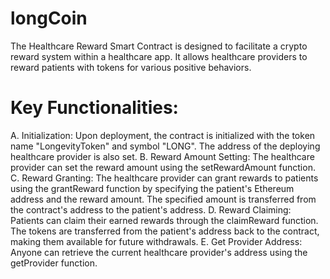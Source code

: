 # longCoin

The Healthcare Reward Smart Contract is designed to facilitate a crypto reward system within a healthcare app. 
It allows healthcare providers to reward patients with tokens for various positive behaviors.

# Key Functionalities:
A. Initialization: Upon deployment, the contract is initialized with the token name "LongevityToken" and symbol "LONG". The address of the deploying healthcare provider is also set.
B. Reward Amount Setting: The healthcare provider can set the reward amount using the setRewardAmount function.
C. Reward Granting: The healthcare provider can grant rewards to patients using the grantReward function by specifying the patient's Ethereum address and the reward amount. The specified amount is transferred from the contract's address to the patient's address.
D. Reward Claiming: Patients can claim their earned rewards through the claimReward function. The tokens are transferred from the patient's address back to the contract, making them available for future withdrawals.
E. Get Provider Address: Anyone can retrieve the current healthcare provider's address using the getProvider function.
